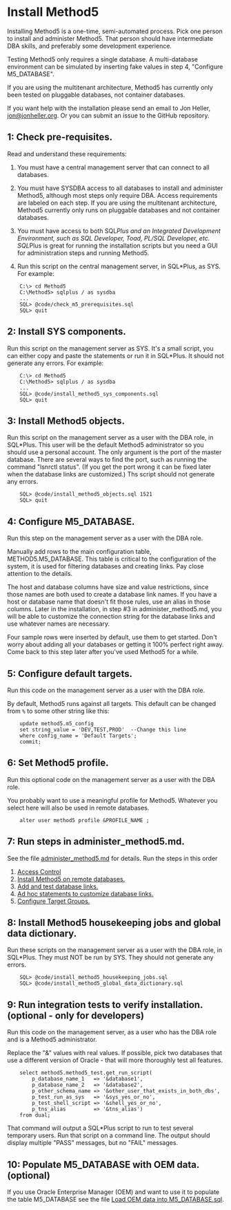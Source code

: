 # Install Method5


Installing Method5 is a one-time, semi-automated process.  Pick one person to install and administer Method5.  That person should have intermediate DBA skills, and preferably some development experience.

Testing Method5 only requires a single database.  A multi-database environment can be simulated by inserting fake values in step 4, "Configure M5_DATABASE".

If you are using the multitenant architecture, Method5 has currently only been tested on pluggable databases, not container databases.

If you want help with the installation please send an email to Jon Heller, jon@jonheller.org.  Or you can submit an issue to the GitHub repository.


## 1: Check pre-requisites.

Read and understand these requirements:

1. You must have a central management server that can connect to all databases.

2. You must have SYSDBA access to all databases to install and administer Method5, although most steps only require DBA.  Access requirements are labeled on each step.  If you are using the multitenant architecture, Method5 currently only runs on pluggable databases and not container databases.

3. You must have access to both SQL*Plus and an Integrated Development Environment, such as SQL Developer, Toad, PL/SQL Developer, etc.  SQL*Plus is great for running the installation scripts but you need a GUI for administration steps and running Method5.

4. Run this script on the central management server, in SQL*Plus, as SYS.  For example:

```
	C:\> cd Method5
	C:\Method5> sqlplus / as sysdba
	...
	SQL> @code/check_m5_prerequisites.sql
	SQL> quit
```

## 2: Install SYS components.

Run this script on the management server as SYS.  It's a small script, you can either copy and paste the statements or run it in SQL*Plus.  It should not generate any errors.  For example:

```
	C:\> cd Method5
	C:\Method5> sqlplus / as sysdba
	...
	SQL> @code/install_method5_sys_components.sql
	SQL> quit
```

## 3: Install Method5 objects.

Run this script on the management server as a user with the DBA role, in SQL*Plus.  This user will be the default Method5 administrator so you should use a personal account.  The only argument is the port of the master database.  There are several ways to find the port, such as running the command "lsnrctl status".  (If you get the port wrong it can be fixed later when the database links are customized.)  Ths script should not generate any errors.

```
	SQL> @code/install_method5_objects.sql 1521
	SQL> quit
```

## 4: Configure M5_DATABASE.

Run this step on the management server as a user with the DBA role.

Manually add rows to the main configuration table, METHOD5.M5_DATABASE.  This table is critical to the configuration of the system, it is used for filtering databases and creating links.  Pay close attention to the details.

The host and database columns have size and value restrictions, since those names are both used to create a database link names.  If you have a host or database name that doesn't fit those rules, use an alias in those columns.  Later in the installation, in step #3 in administer_method5.md, you will be able to customize the connection string for the database links and use whatever names are necessary.

Four sample rows were inserted by default, use them to get started.  Don't worry about adding all your databases or getting it 100% perfect right away.  Come back to this step later after you've used Method5 for a while.


## 5: Configure default targets.

Run this code on the management server as a user with the DBA role.

By default, Method5 runs against all targets.  This default can be changed from `%` to some other string like this:

```
	update method5.m5_config
	set string_value = 'DEV,TEST,PROD'  --Change this line
	where config_name = 'Default Targets';
	commit;
```

## 6: Set Method5 profile.

Run this optional code on the management server as a user with the DBA role.

You probably want to use a meaningful profile for Method5.  Whatever you select here will also be used in remote databases.

```
	alter user method5 profile &PROFILE_NAME ;
```

## 7: Run steps in administer_method5.md.

See the file [administer_method5.md](administer_method5.md) for details. Run the steps in this order

  1. [Access Control](administer_method5.md#access_control)
  2. [Install Method5 on remote databases.](administer_method5.md#install_method5_on_remote_databases)
  3. [Add and test database links.](administer_method5.md#add_and_test_database_links)
  4. [Ad hoc statements to customize database links.](administer_method5.md#customize_database_links)
  5. [Configure Target Groups.](administer_method5.md#configure_target_groups)


## 8: Install Method5 housekeeping jobs and global data dictionary.

Run these scripts on the management server as a user with the DBA role, in SQL*Plus.  They must NOT be run by SYS.  They should not generate any errors.

```
	SQL> @code/install_method5_housekeeping_jobs.sql
	SQL> @code/install_method5_global_data_dictionary.sql
```

## 9: Run integration tests to verify installation. (optional - only for developers)

Run this code on the management server, as a user who has the DBA role and is a Method5 administrator.

Replace the "&" values with real values.  If possible, pick two databases that use a different version of Oracle - that will more thoroughly test all features.

```
	select method5.method5_test.get_run_script(
		p_database_name_1   => '&database1',
		p_database_name_2   => '&database2',
		p_other_schema_name => '&other_user_that_exists_in_both_dbs',
		p_test_run_as_sys   => '&sys_yes_or_no',
		p_test_shell_script => '&shell_yes_or_no',
		p_tns_alias         => '&tns_alias')
	from dual;
```

That command will output a SQL*Plus script to run to test several temporary users.  Run that script on a command line.  The output should display multiple "PASS" messages, but no "FAIL" messages.


## 10: Populate M5_DATABASE with OEM data. (optional)

If you use Oracle Enterprise Manager (OEM) and want to use it to populate the table M5_DATABASE see the file [Load OEM data into M5_DATABASE.sql](examples/Load%20OEM%20data%20into%20M5_DATABASE.sql).
